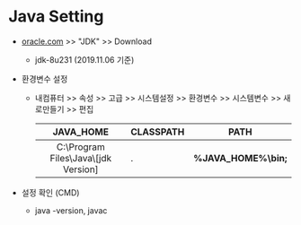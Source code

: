 # Java Setting

- [oracle.com]( https://www.oracle.com/index.html ) >> "JDK" >> Download

  - jdk-8u231 (2019.11.06 기준) 

- 환경변수 설정 

  - 내컴퓨터 >> 속성 >> 고급 >> 시스템설정 >> 환경변수 >> 시스템변수 >> 새로만들기 >> 편집

    |              JAVA_HOME               | CLASSPATH |         PATH         |
    | :----------------------------------: | --------- | :------------------: |
    | C:\Program Files\Java\\[jdk Version] | .         | **%JAVA_HOME%\bin;** |

- 설정 확인 (CMD)

  - java -version, javac